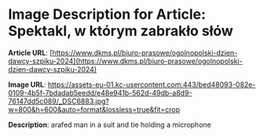 # Image Description for Article: Spektakl, w którym zabrakło słów
**Article URL**: [https://www.dkms.pl/biuro-prasowe/ogolnopolski-dzien-dawcy-szpiku-2024](https://www.dkms.pl/biuro-prasowe/ogolnopolski-dzien-dawcy-szpiku-2024)

**Image URL**: https://assets-eu-01.kc-usercontent.com:443/bed48093-082e-0109-4b5f-7bdadab5eedd/e48e941b-562d-49db-a8d9-76147dd5c089/_DSC6883.jpg?w=800&h=600&auto=format&lossless=true&fit=crop

**Description**: arafed man in a suit and tie holding a microphone
